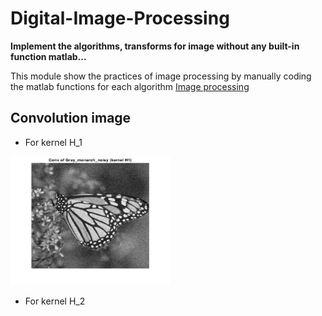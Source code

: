# Digital-Image-Processing
**Implement the algorithms, transforms for image without any built-in function matlab...**

This module show the practices of image processing by manually coding the matlab functions for each algorithm [Image processing](https://github.com/trungpx/Digital-Image-Processing/)
## Convolution image
* For kernel H_1
<img src="https://github.com/trungpx/Digital-Image-Processing/blob/master/Result%20images/Convolution-K1.png" width="256" height="206" title="Img-conv-kernel-1">

* For kernel H_2

